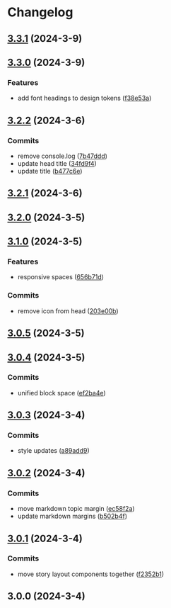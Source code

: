 # Changelog

## [3.3.1](https://github.com/jaccomeijer/green-lib/compare/3.3.0...3.3.1) (2024-3-9)

## [3.3.0](https://github.com/jaccomeijer/green-lib/compare/3.2.2...3.3.0) (2024-3-9)


### Features

* add font headings to design tokens ([f38e53a](https://github.com/jaccomeijer/green-lib/commit/f38e53abd092d189562224124a9211b13c8e5a6e))

## [3.2.2](https://github.com/jaccomeijer/green-lib/compare/3.2.1...3.2.2) (2024-3-6)


### Commits

* remove console.log ([7b47ddd](https://github.com/jaccomeijer/green-lib/commit/7b47dddf94808365ffd6b0d265a3ed40ab1a6cb4))
* update head title ([34fd9f4](https://github.com/jaccomeijer/green-lib/commit/34fd9f4637a4bf6875b30e3b5c3838e3656c3091))
* update title ([b477c6e](https://github.com/jaccomeijer/green-lib/commit/b477c6ed49267b1cc56db73c965504ace36b3391))

## [3.2.1](https://github.com/jaccomeijer/green-lib/compare/3.2.0...3.2.1) (2024-3-6)

## [3.2.0](https://github.com/jaccomeijer/green-lib/compare/3.1.0...3.2.0) (2024-3-5)

## [3.1.0](https://github.com/jaccomeijer/green-lib/compare/3.0.5...3.1.0) (2024-3-5)


### Features

* responsive spaces ([656b71d](https://github.com/jaccomeijer/green-lib/commit/656b71d6f27bc78e700c377e0a22e10ee1148ae1))


### Commits

* remove icon from head ([203e00b](https://github.com/jaccomeijer/green-lib/commit/203e00b5f80586a08c51bac0c2c878bcd3e0c367))

## [3.0.5](https://github.com/jaccomeijer/green-lib/compare/3.0.4...3.0.5) (2024-3-5)

## [3.0.4](https://github.com/jaccomeijer/green-lib/compare/3.0.3...3.0.4) (2024-3-5)


### Commits

* unified block space ([ef2ba4e](https://github.com/jaccomeijer/green-lib/commit/ef2ba4eb5a4a85ac2d6253dc33bd3405515fd768))

## [3.0.3](https://github.com/jaccomeijer/green-lib/compare/3.0.2...3.0.3) (2024-3-4)


### Commits

* style updates ([a89add9](https://github.com/jaccomeijer/green-lib/commit/a89add9d97da87499bab6afe038447d507badb15))

## [3.0.2](https://github.com/jaccomeijer/green-lib/compare/3.0.1...3.0.2) (2024-3-4)


### Commits

* move markdown topic margin ([ec58f2a](https://github.com/jaccomeijer/green-lib/commit/ec58f2a88679d1770b6186f76c2e5869e9c3199d))
* update markdown margins ([b502b4f](https://github.com/jaccomeijer/green-lib/commit/b502b4fe0a091642eb8ac2cdc59928b62097e306))

## [3.0.1](https://github.com/jaccomeijer/green-lib/compare/3.0.0...3.0.1) (2024-3-4)


### Commits

* move story layout components together ([f2352b1](https://github.com/jaccomeijer/green-lib/commit/f2352b1fdf0ed572219e93b3ffa15f7d59fd56fb))

## 3.0.0 (2024-3-4)


